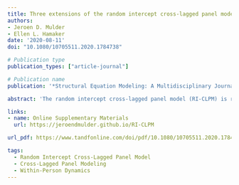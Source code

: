 ```yaml
---
title: Three extensions of the random intercept cross-lagged panel model
authors:
- Jeroen D. Mulder
- Ellen L. Hamaker
date: '2020-08-11'
doi: "10.1080/10705511.2020.1784738"

# Publication type
publication_types: ["article-journal"]

# Publication name
publication: '*Structural Equation Modeling: A Multidisciplinary Journal, 28*(4)'

abstract: 'The random intercept cross-lagged panel model (RI-CLPM) is rapidly gaining popularity in psychology and related fields as a structural equation modeling (SEM) approach to longitudinal data. It decomposes observed scores into within-unit dynamics and stable, between-unit differences. This paper discusses three extensions of the RI-CLPM that researchers may be interested in, but are unsure of how to accomplish: (a) including stable, person-level characteristics as predictors and/or outcomes; (b) specifying a multiple-group version; and (c) including multiple indicators. For each extension, we discuss which models need to be run in order to investigate underlying assumptions, and we demonstrate the various modeling options using a motivating example. We provide fully annotated code for the R package lavaan, and Mplus on an accompanying website.'

links:
- name: Online Supplementary Materials
  url: https://jeroendmulder.github.io/RI-CLPM

url_pdf: https://www.tandfonline.com/doi/pdf/10.1080/10705511.2020.1784738?download=true

tags: 
  - Random Intercept Cross-Lagged Panel Model
  - Cross-Lagged Panel Modeling
  - Within-Person Dynamics
---
```

